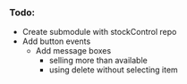 
### Todo:
* Create submodule with stockControl repo
* Add button events
    * Add message boxes
        * selling more than available
        * using delete without selecting item
        